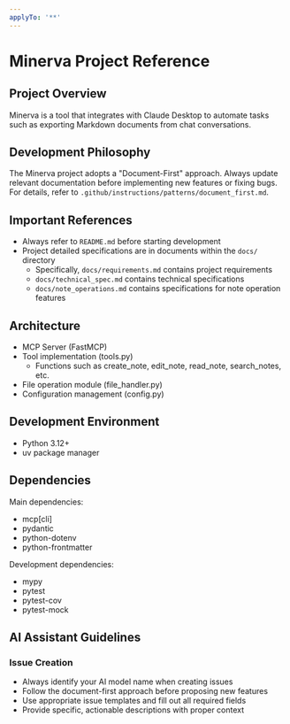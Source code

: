 ```yaml
---
applyTo: '**'
---
```


# Minerva Project Reference

## Project Overview
Minerva is a tool that integrates with Claude Desktop to automate tasks such as exporting Markdown documents from chat conversations.

## Development Philosophy
The Minerva project adopts a "Document-First" approach. Always update relevant documentation before implementing new features or fixing bugs. For details, refer to `.github/instructions/patterns/document_first.md`.

## Important References
- Always refer to `README.md` before starting development
- Project detailed specifications are in documents within the `docs/` directory
  - Specifically, `docs/requirements.md` contains project requirements
  - `docs/technical_spec.md` contains technical specifications
  - `docs/note_operations.md` contains specifications for note operation features

## Architecture
- MCP Server (FastMCP)
- Tool implementation (tools.py)
  - Functions such as create_note, edit_note, read_note, search_notes, etc.
- File operation module (file_handler.py)
- Configuration management (config.py)

## Development Environment
- Python 3.12+
- uv package manager

## Dependencies
Main dependencies:
- mcp[cli]
- pydantic
- python-dotenv
- python-frontmatter

Development dependencies:
- mypy
- pytest
- pytest-cov
- pytest-mock

## AI Assistant Guidelines

### Issue Creation
- Always identify your AI model name when creating issues
- Follow the document-first approach before proposing new features
- Use appropriate issue templates and fill out all required fields
- Provide specific, actionable descriptions with proper context
